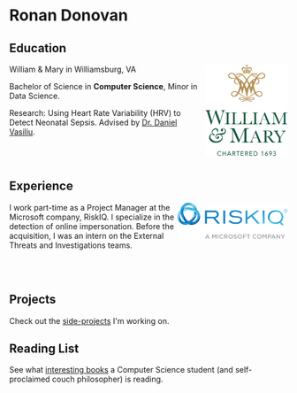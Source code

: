 # Ronan Donovan

## Education
<img align="right" width=150 src="assets/wmlogo.png">

William & Mary in Williamsburg, VA

Bachelor of Science in **Computer Science**, Minor in Data Science.

Research: Using Heart Rate Variability (HRV) to Detect Neonatal Sepsis. Advised by [Dr. Daniel Vasiliu](https://www.wm.edu/as/data-science/people/vasiliu_d1.php).

<br/><br/>

## Experience
<img align="right" width=200 src="assets/riskiqlogo.png">

I work part-time as a Project Manager at the Microsoft company, RiskIQ. I specialize in the detection of online impersonation. Before the acquisition, I was an intern on the External Threats and Investigations teams.

<br/><br/>

## Projects

Check out the [side-projects](/pages/projects.md) I'm working on.

## Reading List

See what [interesting books](/pages/readings.md) a Computer Science student (and self-proclaimed couch philosopher) is reading.